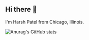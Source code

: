 ## Hi there 👋

I'm Harsh Patel from Chicago, Illinois. 

![Anurag's GitHub stats](https://github-readme-stats.vercel.app/api?username=hpat21&show_icons=true&bg_color=00000000)
